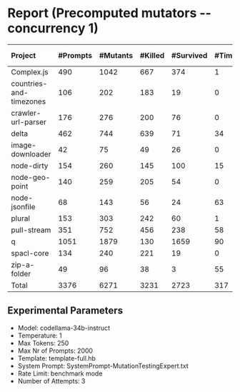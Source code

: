 # Report (Precomputed mutators --concurrency 1)
| Project | #Prompts | #Mutants | #Killed | #Survived | #Timeout | MutationScore | LLMorpheus Time | Stryker Time | #Prompt Tokens | #Completion Tokens | #Total Tokens  |
|:--------|:---------|:---------|:--------|:----------|----------|---------------|-----------------|--------------|----------------|--------------------|----------------|
| Complex.js | 490 | 1042 | 667 | 374 | 1 | 64.11 | 3070.12 | 559.72 | 967508 | 100998 | 1068506 |
| countries-and-timezones | 106 | 202 | 183 | 19 | 0 | 90.59 | 1070.86 | 285.32 | 105828 | 22109 | 127937 |
| crawler-url-parser | 176 | 276 | 200 | 76 | 0 | 72.46 | 1644.31 | 872.8 | 386223 | 38267 | 424490 |
| delta | 462 | 744 | 639 | 71 | 34 | 90.46 | 2974.8 | 3703.16 | 890252 | 96594 | 986846 |
| image-downloader | 42 | 75 | 49 | 26 | 0 | 65.33 | 430.54 | 438.8 | 24655 | 8660 | 33315 |
| node-dirty | 154 | 260 | 145 | 100 | 15 | 61.54 | 1527.36 | 248.76 | 246248 | 31479 | 277727 |
| node-geo-point | 140 | 259 | 205 | 54 | 0 | 79.15 | 1411.07 | 843.77 | 316333 | 29660 | 345993 |
| node-jsonfile | 68 | 143 | 56 | 24 | 63 | 83.22 | 690.69 | 512.58 | 57516 | 14276 | 71792 |
| plural | 153 | 303 | 242 | 60 | 1 | 80.2 | 1521.47 | 156.91 | 265602 | 32805 | 298407 |
| pull-stream | 351 | 752 | 456 | 238 | 58 | 68.35 | 2495.1 | 1354.27 | 208130 | 73802 | 281932 |
| q | 1051 | 1879 | 130 | 1659 | 90 | 11.71 | 5350.94 | 13107.5 | 2127655 | 213504 | 2341159 |
| spacl-core | 134 | 240 | 221 | 19 | 0 | 92.08 | 1351.11 | 811.62 | 162705 | 28193 | 190898 |
| zip-a-folder | 49 | 96 | 38 | 3 | 55 | 96.88 | 500.61 | 968.74 | 82457 | 10354 | 92811 |
| Total | 3376 | 6271 | 3231 | 2723 | 317 | - | 24038.98 | 23863.95 | 5841112 | 700701 | 6541813 |
## Experimental Parameters
  - Model: codellama-34b-instruct
  - Temperature: 1
  - Max Tokens: 250
  - Max Nr of Prompts: 2000
  - Template: template-full.hb
  - System Prompt: SystemPrompt-MutationTestingExpert.txt
  - Rate Limit: benchmark mode
  - Number of Attempts: 3


